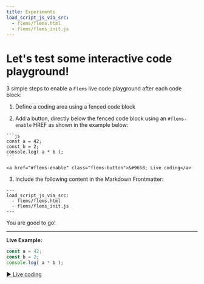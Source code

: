 ```yaml
---
title: Experiments
load_script_js_via_src:
  - flems/flems.html
  - flems/flems_init.js
---
```


# Let's test some interactive code playground!

3 simple steps to enable a `Flems` live code playground after each code block:

1) Define a coding area using a fenced code block

2) Add a button, directly below the fenced code block using an `#flems-enable` HREF as shown in the example below:

~~~
```js
const a = 42;
const b = 2;
console.log( a * b );
```

<a href="#flems-enable" class="flems-button">&#9658; Live coding</a>
~~~

3) Include the following content in the Markdown Frontmatter:

```
---
load_script_js_via_src:
  - flems/flems.html
  - flems/flems_init.js
---
```

You are good to go!

---

**Live Example:**

```js
const a = 42;
const b = 2;
console.log( a * b );
```

<a href="#flems-enable" class="flems-button">&#9658; Live coding</a>



